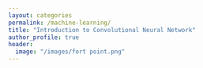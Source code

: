 ```yaml
---
layout: categories
permalink: /machine-learning/
title: "Introduction to Convolutional Neural Network"
author_profile: true
header:
  image: "/images/fort point.png"
---
```

